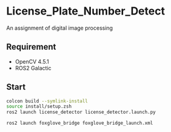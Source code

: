 # License_Plate_Number_Detect
An assignment of digital image processing

## Requirement

- OpenCV 4.5.1
- ROS2 Galactic

## Start

```bash
colcon build --symlink-install
source install/setup.zsh
ros2 launch license_detector license_detector.launch.py
```

```bash
ros2 launch foxglove_bridge foxglove_bridge_launch.xml
```
